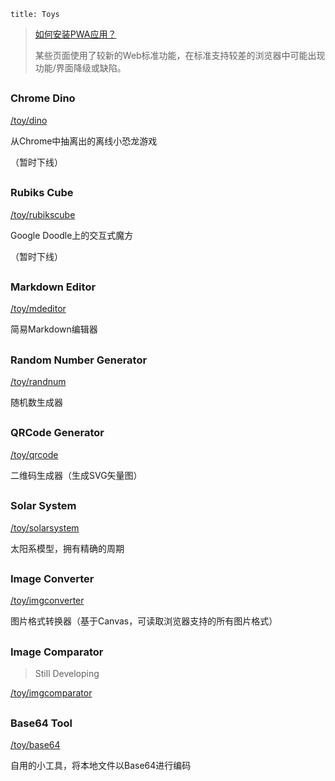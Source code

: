 ```
title: Toys
```

> [如何安装PWA应用？](https://developer.mozilla.org/docs/Web/Progressive_web_apps/Add_to_home_screen)
>
> 某些页面使用了较新的Web标准功能，在标准支持较差的浏览器中可能出现功能/界面降级或缺陷。

<h2></h2>

### Chrome Dino

[/toy/dino](/toy/dino)

从Chrome中抽离出的离线小恐龙游戏

（暂时下线）

<h2></h2>

### Rubiks Cube

[/toy/rubikscube](/toy/rubikscube)

Google Doodle上的交互式魔方

（暂时下线）

<h2></h2>

### Markdown Editor

[/toy/mdeditor](/toy/mdeditor)

简易Markdown编辑器

<h2></h2>

### Random Number Generator

[/toy/randnum](/toy/randnum)

随机数生成器

<h2></h2>

### QRCode Generator

[/toy/qrcode](/toy/qrcode)

二维码生成器（生成SVG矢量图）

<h2></h2>

### Solar System

[/toy/solarsystem](/toy/solarsystem)

太阳系模型，拥有精确的周期

<h2></h2>

### Image Converter

[/toy/imgconverter](/toy/imgconverter)

图片格式转换器（基于Canvas，可读取浏览器支持的所有图片格式）

<h2></h2>

### Image Comparator

> Still Developing

[/toy/imgcomparator](/toy/imgcomparator)

<h2></h2>

### Base64 Tool

[/toy/base64](/toy/base64)

自用的小工具，将本地文件以Base64进行编码

